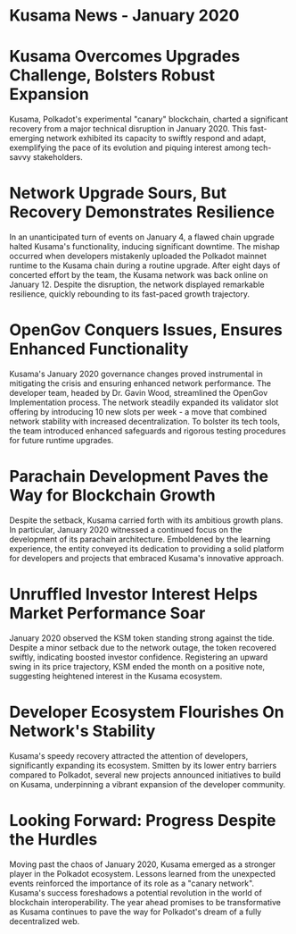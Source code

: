 # Kusama News - January 2020

# Kusama Overcomes Upgrades Challenge, Bolsters Robust Expansion

Kusama, Polkadot's experimental "canary" blockchain, charted a significant recovery from a major technical disruption in January 2020. This fast-emerging network exhibited its capacity to swiftly respond and adapt, exemplifying the pace of its evolution and piquing interest among tech-savvy stakeholders.

# Network Upgrade Sours, But Recovery Demonstrates Resilience
In an unanticipated turn of events on January 4, a flawed chain upgrade halted Kusama's functionality, inducing significant downtime. The mishap occurred when developers mistakenly uploaded the Polkadot mainnet runtime to the Kusama chain during a routine upgrade. After eight days of concerted effort by the team, the Kusama network was back online on January 12. Despite the disruption, the network displayed remarkable resilience, quickly rebounding to its fast-paced growth trajectory.

# OpenGov Conquers Issues, Ensures Enhanced Functionality
Kusama's January 2020 governance changes proved instrumental in mitigating the crisis and ensuring enhanced network performance. The developer team, headed by Dr. Gavin Wood, streamlined the OpenGov Implementation process. The network steadily expanded its validator slot offering by introducing 10 new slots per week - a move that combined network stability with increased decentralization. To bolster its tech tools, the team introduced enhanced safeguards and rigorous testing procedures for future runtime upgrades.

# Parachain Development Paves the Way for Blockchain Growth
Despite the setback, Kusama carried forth with its ambitious growth plans. In particular, January 2020 witnessed a continued focus on the development of its parachain architecture. Emboldened by the learning experience, the entity conveyed its dedication to providing a solid platform for developers and projects that embraced Kusama's innovative approach.

# Unruffled Investor Interest Helps Market Performance Soar
January 2020 observed the KSM token standing strong against the tide. Despite a minor setback due to the network outage, the token recovered swiftly, indicating boosted investor confidence. Registering an upward swing in its price trajectory, KSM ended the month on a positive note, suggesting heightened interest in the Kusama ecosystem.

# Developer Ecosystem Flourishes On Network's Stability
Kusama's speedy recovery attracted the attention of developers, significantly expanding its ecosystem. Smitten by its lower entry barriers compared to Polkadot, several new projects announced initiatives to build on Kusama, underpinning a vibrant expansion of the developer community.

# Looking Forward: Progress Despite the Hurdles
Moving past the chaos of January 2020, Kusama emerged as a stronger player in the Polkadot ecosystem. Lessons learned from the unexpected events reinforced the importance of its role as a "canary network". Kusama's success foreshadows a potential revolution in the world of blockchain interoperability. The year ahead promises to be transformative as Kusama continues to pave the way for Polkadot's dream of a fully decentralized web.